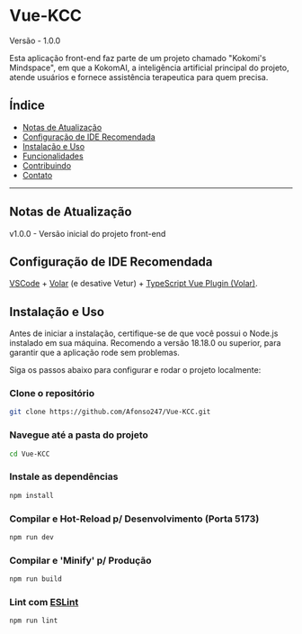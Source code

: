 # Vue-KCC

Versão - 1.0.0

Esta aplicação front-end faz parte de um projeto chamado "Kokomi's Mindspace", em que a KokomAI, a inteligência artificial principal do projeto, atende usuários e fornece assistência terapeutica para quem precisa.

## Índice

- [Notas de Atualização](#notas-de-atualização)
- [Configuração de IDE Recomendada](#configuração-de-ide-recomendada)
- [Instalação e Uso](#instalação-e-uso)
- [Funcionalidades](#funcionalidades)
- [Contribuindo](#contribuindo)
- [Contato](#contato)

---

## Notas de Atualização

v1.0.0 - Versão inicial do projeto front-end

## Configuração de IDE Recomendada

[VSCode](https://code.visualstudio.com/) + [Volar](https://marketplace.visualstudio.com/items?itemName=Vue.volar) (e desative Vetur) + [TypeScript Vue Plugin (Volar)](https://marketplace.visualstudio.com/items?itemName=Vue.vscode-typescript-vue-plugin).

## Instalação e Uso

Antes de iniciar a instalação, certifique-se de que você possui o Node.js instalado em sua máquina. Recomendo a versão 18.18.0 ou superior, para garantir que a aplicação rode sem problemas.

Siga os passos abaixo para configurar e rodar o projeto localmente:

### Clone o repositório
```bash
git clone https://github.com/Afonso247/Vue-KCC.git
```
### Navegue até a pasta do projeto
```bash
cd Vue-KCC
```

### Instale as dependências
```bash
npm install
```

### Compilar e Hot-Reload p/ Desenvolvimento (Porta 5173)

```sh
npm run dev
```

### Compilar e 'Minify' p/ Produção

```sh
npm run build
```

### Lint com [ESLint](https://eslint.org/)

```sh
npm run lint
```

